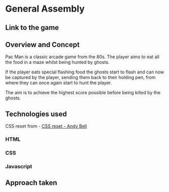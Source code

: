 # General Assembly

## Link to the game

## Overview and Concept

Pac Man is a classic arcade game from the 80s. The player aims to eat all the food in a maze whilst being hunted by ghosts.

If the player eats special flashing food the ghosts start to flash and can now be captured by the player, sending them back to their holding pen, from where they can once again start to hunt the player.

The aim is to achieve the highest score possible before being killed by the ghosts.

## Technologies used

CSS reset from - [CSS reset - Andy Bell](https://andy-bell.co.uk/a-modern-css-reset/)

### HTML

### CSS

### Javascript

## Approach taken
